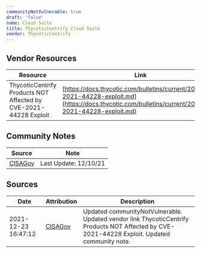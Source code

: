 ```yaml
---
communityNotVulnerable: true
draft: 'false'
name: Cloud Suite
title: ThycoticCentrify Cloud Suite
vendor: ThycoticCentrify
---
```


## Vendor Resources
| Resource | Link |
| --- | --- |
| ThycoticCentrify Products NOT Affected by CVE-2021-44228 Exploit | [https://docs.thycotic.com/bulletins/current/2021/cve-2021-44228-exploit.md](https://docs.thycotic.com/bulletins/current/2021/cve-2021-44228-exploit.md) |


## Community Notes
| Source | Note |
| --- | --- |
| [CISAGov](https://raw.githubusercontent.com/cisagov/log4j-affected-db/develop/README.md) | Last Update: 12/10/21 |

## Sources
| Date | Attribution | Description |
| --- | --- | --- |
| 2021-12-23 16:47:12 | [CISAGov](https://raw.githubusercontent.com/cisagov/log4j-affected-db/develop/README.md) | Updated communityNotVulnerable. Updated vendor link ThycoticCentrify Products NOT Affected by CVE-2021-44228 Exploit. Updated community note.  |
